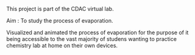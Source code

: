 This project is part of the CDAC virtual lab.

Aim : To study the process of evaporation.

Visualized and animated the process of evaporation for the purpose of it being accessible to the vast majority of studens wanting to practice chemistry lab
at home on their own devices.
